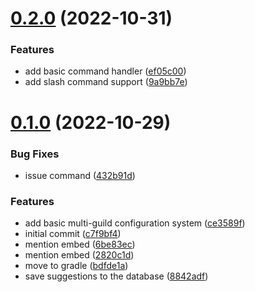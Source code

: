 # [0.2.0](https://github.com/onesoft-sudo/sparkbot/compare/v0.1.0...v0.2.0) (2022-10-31)


### Features

* add basic command handler ([ef05c00](https://github.com/onesoft-sudo/sparkbot/commit/ef05c00fbd5e90e03dede35ef381a02ac6c42a99))
* add slash command support ([9a9bb7e](https://github.com/onesoft-sudo/sparkbot/commit/9a9bb7e8008564527aa6191b0734231819488b1b))



# [0.1.0](https://github.com/onesoft-sudo/sparkbot/compare/c7f9bf48b8fcf47a69918fd199eca9091fb83071...v0.1.0) (2022-10-29)


### Bug Fixes

* issue command ([432b91d](https://github.com/onesoft-sudo/sparkbot/commit/432b91dc69f2a652fd2c8f1dc8b26ff8907b3801))


### Features

* add basic multi-guild configuration system ([ce3589f](https://github.com/onesoft-sudo/sparkbot/commit/ce3589f2df830e98b118121b33d233f4044e24d1))
* initial commit ([c7f9bf4](https://github.com/onesoft-sudo/sparkbot/commit/c7f9bf48b8fcf47a69918fd199eca9091fb83071))
* mention embed ([6be83ec](https://github.com/onesoft-sudo/sparkbot/commit/6be83ec69bf253ed5bcabc967f7f139af1734f8e))
* mention embed ([2820c1d](https://github.com/onesoft-sudo/sparkbot/commit/2820c1d4d452997bd18c942c7b0668884f0c892e))
* move to gradle ([bdfde1a](https://github.com/onesoft-sudo/sparkbot/commit/bdfde1a7836ab11ecb9a757e31a362bc561c206e))
* save suggestions to the database ([8842adf](https://github.com/onesoft-sudo/sparkbot/commit/8842adf75faa24d91ec2830399147eb0cd076579))



